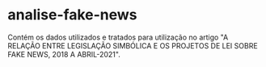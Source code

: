 # analise-fake-news
Contém os dados utilizados e tratados para utilização no artigo "A RELAÇÃO ENTRE LEGISLAÇÃO SIMBÓLICA E OS PROJETOS DE LEI SOBRE FAKE NEWS, 2018 A ABRIL-2021".
